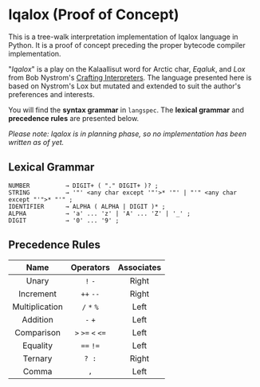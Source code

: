# Iqalox (Proof of Concept) #

This is a tree-walk interpretation implementation of Iqalox language in Python. It is a proof of concept preceding the
proper bytecode compiler implementation.

"*Iqalox*" is a play on the Kalaallisut word for Arctic char, *Eqaluk*, and *Lox* from Bob Nystrom's
[Crafting Interpreters](http://craftinginterpreters.com/). The language presented here is based on Nystrom's Lox
but mutated and extended to suit the author's preferences and interests.

You will find the **syntax grammar** in `langspec`. The **lexical grammar** and **precedence rules** are presented below.

_Please note: Iqalox is in planning phase, so no implementation has been written as of yet._

## Lexical Grammar ##

    NUMBER          → DIGIT+ ( "." DIGIT+ )? ;
    STRING          → '"' <any char except '"'>* '"' | "'" <any char except "'">* "'" ;
    IDENTIFIER      → ALPHA ( ALPHA | DIGIT )* ;
    ALPHA           → 'a' ... 'z' | 'A' ... 'Z' | '_' ;
    DIGIT           → '0' ... '9' ;
    

## Precedence Rules ##

|      Name      |     Operators     | Associates |
|:--------------:|:-----------------:|:----------:|
|     Unary      |      `!` `-`      |   Right    |
|   Increment    |     `++` `--`     |   Right    |
| Multiplication |    `/` `*` `%`    |    Left    |
|    Addition    |      `-` `+`      |    Left    |
|   Comparison   | `>` `>=` `<` `<=` |    Left    |
|    Equality    |     `==` `!=`     |    Left    |
|    Ternary     |       `? :`       |   Right    |
|     Comma      |        `,`        |    Left    |
